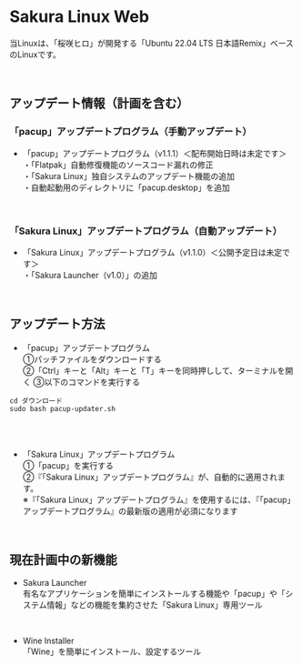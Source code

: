 # Sakura Linux Web<br>
当Linuxは、「桜咲ヒロ」が開発する「Ubuntu 22.04 LTS 日本語Remix」ベースのLinuxです。<br>

<br>

## アップデート情報（計画を含む）<br>
### 「pacup」アップデートプログラム（手動アップデート）<br>
- 「pacup」アップデートプログラム（v1.1.1）＜配布開始日時は未定です＞<br>
・「Flatpak」自動修復機能のソースコード漏れの修正<br>
・「Sakura Linux」独自システムのアップデート機能の追加<br>
・自動起動用のディレクトリに「pacup.desktop」を追加<br>

<br>

### 「Sakura Linux」アップデートプログラム（自動アップデート）<br>
- 「Sakura Linux」アップデートプログラム（v1.1.0）＜公開予定日は未定です＞<br>
・「Sakura Launcher（v1.0）」の追加<br>

<br>

## アップデート方法<br>
- 「pacup」アップデートプログラム<br>
①パッチファイルをダウンロードする<br>
②「Ctrl」キーと「Alt」キーと「T」キーを同時押しして、ターミナルを開く
③以下のコマンドを実行する
```
cd ダウンロード
sudo bash pacup-updater.sh
```

<br>
<br>

- 「Sakura Linux」アップデートプログラム<br>
①「pacup」を実行する<br>
②『「Sakura Linux」アップデートプログラム』が、自動的に適用されます。<br>
※『「Sakura Linux」アップデートプログラム』を使用するには、『「pacup」アップデートプログラム』の最新版の適用が必須になります<br>

<br>

## 現在計画中の新機能<br>
- Sakura Launcher<br>
有名なアプリケーションを簡単にインストールする機能や「pacup」や「システム情報」などの機能を集約させた「Sakura Linux」専用ツール<br>

<br>

- Wine Installer<br>
「Wine」を簡単にインストール、設定するツール<br>
